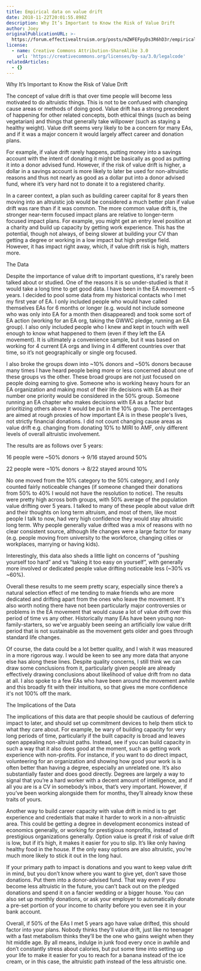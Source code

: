 ```yaml
---
title: Empirical data on value drift
date: 2018-11-22T20:01:55.898Z
description: Why It’s Important to Know the Risk of Value Drift
author: Joey
originalPublicationURL: >-
  https://forum.effectivealtruism.org/posts/mZWFEFpyDs3R6hD3r/empirical-data-on-value-drift
license:
  - name: Creative Commons Attribution-ShareAlike 3.0
    url: 'https://creativecommons.org/licenses/by-sa/3.0/legalcode'
relatedArticles:
  - {}
---
```

Why It’s Important to Know the Risk of Value Drift



 



The concept of value drift is that over time people will become less motivated to do altruistic things. This is not to be confused with changing cause areas or methods of doing good. Value drift has a strong precedent of happening for other related concepts, both ethical things (such as being vegetarian) and things that generally take willpower (such as staying a healthy weight). Value drift seems very likely to be a concern for many EAs, and if it was a major concern it would largely affect career and donation plans.



 



For example, if value drift rarely happens, putting money into a savings account with the intent of donating it might be basically as good as putting it into a donor advised fund. However, if the risk of value drift is higher, a dollar in a savings account is more likely to later be used for non-altruistic reasons and thus not nearly as good as a dollar put into a donor advised fund, where it’s very hard not to donate it to a registered charity.



In a career context, a plan such as building career capital for 8 years then moving into an altruistic job would be considered a much better plan if value drift was rare than if it was common. The more common value drift is, the stronger near-term focused impact plans are relative to longer-term focused impact plans. For example, you might get an entry level position at a charity and build up capacity by getting work experience. This has the potential, though not always, of being slower at building your CV than getting a degree or working in a low impact but high prestige field. However, it has impact right away, which, if value drift risk is high, matters more.



 



The Data



 



Despite the importance of value drift to important questions, it's rarely been talked about or studied. One of the reasons it is so under-studied is that it would take a long time to get good data. I have been in the EA movement ~5 years. I decided to pool some data from my historical contacts who I met my first year of EA. I only included people who would have called themselves EAs for 6 months or longer (e.g. would not include someone who was only into EA for a month then disappeared) and took some sort of EA action (working for an EA org, taking the GWWC pledge, running an EA group). I also only included people who I knew and kept in touch with well enough to know what happened to them (even if they left the EA movement). It is ultimately a convenience sample, but it was based on working for 4 current EA orgs and living in 4 different countries over that time, so it’s not geographically or single org focused.



 



I also broke the groups down into \~10% donors and \~50% donors because many times I have heard people being more or less concerned about one of these groups vs the other. These broad groups are not just focused on people doing earning to give. Someone who is working heavy hours for an EA organization and making most of their life decisions with EA as their number one priority would be considered in the 50% group. Someone running an EA chapter who makes decisions with EA as a factor but prioritizing others above it would be put in the 10% group. The percentages are aimed at rough proxies of how important EA is in these people's lives, not strictly financial donations. I did not count changing cause areas as value drift e.g. changing from donating 10% to MIRI to AMF, only different levels of overall altruistic involvement.



The results are as follows over 5 years:



16 people were ~50% donors →  9/16 stayed around 50%



22 people were ~10% donors → 8/22 stayed around 10%



No one moved from the 10% category to the 50% category, and I only counted fairly noticeable changes (if someone changed their donations from 50% to 40% I would not have the resolution to notice). The results were pretty high across both groups, with 50% average of the population value drifting over 5 years. I talked to many of these people about value drift and their thoughts on long term altruism, and most of them, like most people I talk to now, had very high confidence they would stay altruistic long term. Why people generally value drifted was a mix of reasons with no clear consistent source, although life changes were a large factor for many (e.g. people moving from university to the workforce, changing cities or workplaces, marrying or having kids).



 



Interestingly, this data also sheds a little light on concerns of “pushing yourself too hard” and vs “taking it too easy on yourself”, with generally more involved or dedicated people value drifting noticeable less (\~30% vs \~60%).



Overall these results to me seem pretty scary, especially since there’s a natural selection effect of me tending to make friends who are more dedicated and drifting apart from the ones who leave the movement. It's also worth noting there have not been particularly major controversies or problems in the EA movement that would cause a lot of value drift over this period of time vs any other. Historically many EAs have been young non-family-starters, so we've arguably been seeing an artificially low value drift period that is not sustainable as the movement gets older and goes through standard life changes.



 



Of course, the data could be a lot better quality, and I wish it was measured in a more rigorous way. I would be keen to see any more data that anyone else has along these lines. Despite quality concerns, I still think we can draw some conclusions from it, particularly given people are already effectively drawing conclusions about likelihood of value drift from no data at all. I also spoke to a few EAs who have been around the movement awhile and this broadly fit with their intuitions, so that gives me more confidence it's not 100% off the mark.



 



The Implications of the Data



 



The implications of this data are that people should be cautious of deferring impact to later, and should set up commitment devices to help them stick to what they care about. For example, be wary of building capacity for very long periods of time, particularly if the built capacity is broad and leaves open appealing non-altruist paths. Instead, see if you can build capacity in such a way that it also does good at the moment, such as getting work experience with non-profits. For instance, if you want to do direct impact, volunteering for an organization and showing how good your work is is often better than having a degree, especially an unrelated one. It’s also substantially faster and does good directly. Degrees are largely a way to signal that you’re a hard worker with a decent amount of intelligence, and if all you are is a CV in somebody’s inbox, that’s very important. However, if you’ve been working alongside them for months, they’ll already know these traits of yours.



 



Another way to build career capacity with value drift in mind is to get experience and credentials that make it harder to work in a non-altruistic area. This could be getting a degree in development economics instead of economics generally, or working for prestigious nonprofits, instead of prestigious organizations generally. Option value is great if risk of value drift is low, but if it’s high, it makes it easier for you to slip. It’s like only having healthy food in the house. If the only easy options are also altruistic, you’re much more likely to stick it out in the long haul.



 



If your primary path to impact is donations and you want to keep value drift in mind, but you don’t know where you want to give yet, don’t save those donations. Put them into a donor-advised fund. That way even if you become less altruistic in the future, you can’t back out on the pledged donations and spend it on a fancier wedding or a bigger house. You can also set up monthly donations, or ask your employer to automatically donate a pre-set portion of your income to charity before you even see it in your bank account.



 



Overall, if 50% of the EAs I met 5 years ago have value drifted, this should factor into your plans. Nobody thinks they’ll value drift, just like no teenager with a fast metabolism thinks they’ll be the one who gains weight when they hit middle age. By all means, indulge in junk food every once in awhile and don’t constantly stress about calories, but put some time into setting up your life to make it easier for you to reach for a banana instead of the ice cream, or in this case, the altruistic path instead of the less altruistic one.
